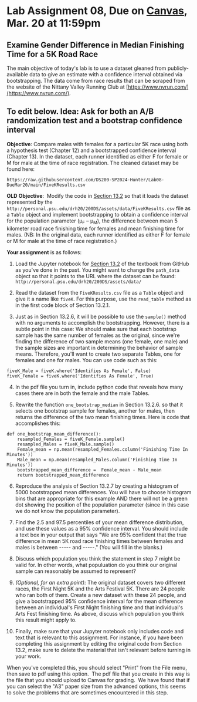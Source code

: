 # Lab Assignment 08, Due on [Canvas](https://psu.instructure.com/courses/2306358/assignments/16003002?module_item_id=41285277), Mar. 20 at 11:59pm
## Examine Gender Difference in Median Finishing Time for a 5K Road Race

The main objective of today's lab is to use a dataset gleaned from publicly-available data to give an estimate with a confidence interval obtained via bootstrapping.
The data come from race results that can be scraped from the website of the Nittany Valley Running Club at [https://www.nvrun.com/](https://www.nvrun.com/).

## To edit below.  Idea:  Ask for both an A/B randomization test and a bootstrap confidence interval

**Objective**: Compare males with females for a particular 5K race using both a hypothesis test (Chapter 12) and a bootstrapped confidence interval (Chapter 13).
In the dataset, each runner identified as either F for female or M for male at the time of race registration.  The cleaned dataset may be found here:
```
https://raw.githubusercontent.com/DS200-SP2024-Hunter/Lab08-DueMar20/main/FiveKResults.csv
```

**OLD Objective**:  Modify the code in [Section 13.2](https://inferentialthinking.com/chapters/13/2/Bootstrap.html)
so that it loads the dataset represented by the `http://personal.psu.edu/drh20/200DS/assets/data/FiveKResults.csv` 
file as a `Table` object and implement bootstrapping to obtain a confidence interval for the
population parameter (&mu;<sub>F</sub> – &mu;<sub>M</sub>), the difference between mean 5 kilometer road race finishing time for females and mean finishing time for males.
(NB:  In the original data, each runner identified as either F for female or M for male at the time of race registration.)

**Your assignment** is as follows:

1. Load the Jupyter notebook for [Section 13.2](https://inferentialthinking.com/chapters/13/2/Bootstrap.html) of the textbook from GitHub as you've done in the past. You might want to change the `path_data` object so that it points to the URL where the dataset can be found:  `http://personal.psu.edu/drh20/200DS/assets/data/`

2. Read the dataset from the `FiveKResults.csv` file as a `Table` object and give it a name like `fiveK`.  For this purpose, use the `read_table` method as in the first code block of Section 13.2.1.

3. Just as in Section 13.2.6, it will be possible to use the `sample()` method with no arguments to accomplish the bootstrapping.  However, there is a subtle point in this case:  We should make sure that each bootstrap sample has the same number of females as the original, since we're finding the difference of two sample means (one female, one male) and the sample sizes are important in determining the behavior of sample means.  Therefore, you'll want to create two separate Tables, one for females and one for males.  You can use code such as this:
```
fiveK_Male = fiveK.where('Identifies As Female', False)
fiveK_Female = fiveK.where('Identifies As Female', True)
```

4. In the pdf file you turn in, include python code that reveals how many cases there are in both the female and the male Tables.

5. Rewrite the function `one_bootstrap_median` in Section 13.2.6. so that it selects one bootstrap sample for females, another for males, then returns the difference of the two mean finishing times.  Here is code that accomplishes this:
```
def one_bootstrap_mean_difference():
    resampled_Females = fiveK_Female.sample()
    resampled_Males = fiveK_Male.sample()
    Female_mean = np.mean(resampled_Females.column('Finishing Time In Minutes'))
    Male_mean = np.mean(resampled_Males.column('Finishing Time In Minutes'))
    bootstrapped_mean_difference =  Female_mean - Male_mean
    return bootstrapped_mean_difference
 ```

6. Reproduce the analysis of Section 13.2.7 by creating a histogram of 5000 bootstrapped mean differences.  You will have to choose histogram bins that are appropriate for this example AND there will not be a green dot showing the position of the population parameter (since in this case we do not know the population parameter).

7. Find the 2.5 and 97.5 percentiles of your mean difference distribution, and use these values as a 95% confidence interval.  You should include a text box in your output that says "We are 95% confident that the true difference in mean 5K road race finishing times between females and males is between ----- and -----." (You will fill in the blanks.)

8. Discuss which population you think the statement in step 7 might be valid for.  In other words, what populuation do you think our original sample can reasonably be assumed to represent?

9. _(Optional, for an extra point):_ The original dataset covers two different races, the First Night 5K and the Arts Festival 5K.  There are 24 people who ran both of them.  Create a new dataset with these 24 people, and give a bootstrapped 95% confidence interval for the mean difference between an individual's First Night finishing time and that individual's Arts Fest finishing time.  As above, discuss which population you think this result might apply to.

10.  Finally, make sure that your Jupyter notebook only includes code and text that is relevant to this assignment.  For instance, if you have been completing this assignment by editing the original code from Section 13.2, make sure to delete the material that isn't relevant before turning in your work.

When you've completed this, you should select "Print" from the File menu, then save to pdf using this option.  The pdf file that you create in this way is the file that you should upload to Canvas for grading.  We have found that if you can select the "A3" paper size from the advanced options, this seems to solve the problems that are sometimes encountered in this step.


